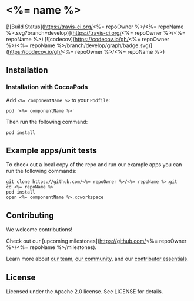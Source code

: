 # <%= name %>

[![Build Status](https://travis-ci.org/<%= repoOwner %>/<%= repoName %>.svg?branch=develop)](https://travis-ci.org/<%= repoOwner %>/<%= repoName %>)
[![codecov](https://codecov.io/gh/<%= repoOwner %>/<%= repoName %>/branch/develop/graph/badge.svg)](https://codecov.io/gh/<%= repoOwner %>/<%= repoName %>)

## Installation

### Installation with CocoaPods

Add `<%= componentName %>` to your `Podfile`:

    pod '<%= componentName %>'

Then run the following command:

    pod install

## Example apps/unit tests

To check out a local copy of the repo and run our example apps you can run the following commands:

    git clone https://github.com/<%= repoOwner %>/<%= repoName %>.git
    cd <%= repoName %>
    pod install
    open <%= componentName %>.xcworkspace

## Contributing

We welcome contributions!

Check out our [upcoming milestones](https://github.com/<%= repoOwner %>/<%= repoName %>/milestones).

Learn more about [our team](https://material-motion.gitbooks.io/material-motion-team/content/),
[our community](https://material-motion.gitbooks.io/material-motion-team/content/community/), and
our [contributor essentials](https://material-motion.gitbooks.io/material-motion-team/content/essentials/).

## License

Licensed under the Apache 2.0 license. See LICENSE for details.
